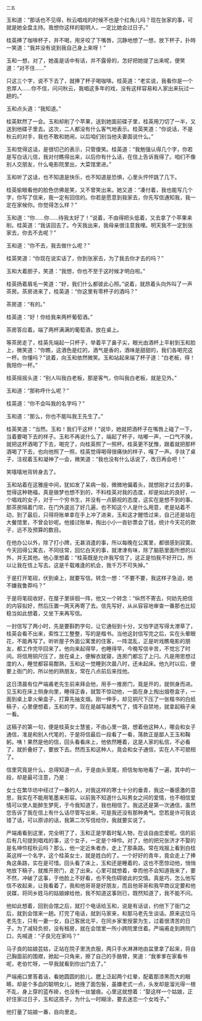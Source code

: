     二五 

   玉和道：“那话也不见得，秋云唱戏的时候不也是个红角儿吗？现在张家的事，可就是她全盘主持。我想你这样的聪明人，一定比她会过日子。”

   桂英捧了咖啡杯子，并不喝，用牙咬了下嘴唇，沉静地想了一想，放下杯子，扑時一笑道：“我并没有说到我自己身上来呀！”

   玉和一想，对了，她虽是话中有话，并不露骨的，怎好把她提了出来呢，便笑道：“对不住……”

   只这三个字，说不下去了，就捧了杯子喝咖啡。桂英道：“老实说，我看你是一个忠厚人……你不信，问问秋云，我唱这多年的戏，没有这样容易和人家出来玩过一趟的。”

   玉和点头道：“我知道。”

   桂英默然了一会。玉和却削了个苹果，送到她面前碟子里，桂英用刀切了一半，又送到他碟子里去。这次，二人都没有什么客气地表示。桂英笑道：“你说话，不是秋云的对手，我也不敢和她闹，以后咱们别当他夫妻面说什么。”

   玉和觉得这话，是很切己的表示，只管傻笑。桂英道：“我勉强认得几个字，你若是写白话儿信，我对付瞧得出来，以后你有什么话，在信上告诉我得了。咱们不像别人交朋友，什么电影院里出，大菜馆里进。”

   玉和听了这话，也不知道是快乐，也不知道是恐惧，心里头怦怦跳了几下。

   桂英偷眼看他的脸色仿佛是笑，又不曾笑出来。她又道：“凑付着，我也能写几个字，你写了信来，我一定有回信的。你若是愿意到我家去，你先写信通知我，我一定在家候你。你觉得怎么样？”

   玉和道：“你……你……待我太好了！”说着，不由得把头低着，又去拿了个苹果来削。桂英道：“我该回去了。今天我出来，我母亲很注意我哩。明天我不一定到张家去，你去不去呢？”

   玉和道：“你不去，我去做什么呢？”

   桂英笑道：“你现在说实话了，你到张家去，为了我去你才去的吗？”

   玉和大着胆子，笑道：“我想，你也不至于这时候才明白啦。”

   桂英扬着眉毛一笑道：“好，我们什么都彼此心照。”说着，就昂着头向外叫了一声茶房。茶房进来了，桂英道：“你这里有零杯子的酒吗？”

   茶房道：“有的。”

   桂英道：“好！你给我来两杯葡萄酒。”

   茶房答应着。端了两杯满满的葡萄酒，放在桌上。

   等茶房走了，桂英先端起一只杯子，举着平了鼻子尖，眼光由酒杯上平射到玉和脸上，微笑道：“你瞧，这酒色是红的，酒气是香的，酒味是甜甜的，我们各喝完这一杯。你懂吗？”说着，向玉和依然微笑。玉和站起来端了杯子道：“白老板，得！我陪你一杯。”

   桂英摇摇头道：“别人叫我白老板，那是客气，你叫我白老板，就是见外。”

   玉和道：“那称呼什么呢？”

   桂英道：“你不会叫我的名字吗？”

   玉和道：“那么，你也不能叫我王先生了。”

   桂英笑道：“当然。玉和！我们干这杯！”说毕，她就把酒杯子在嘴唇上碰了一下，当着要喝下去的样子。玉和不再说什么了，端起了杯子，咕嘟一声，一口气不换，就把这杯酒喝了下去，喝完了，向桂英照了一照杯。桂英更不犹豫，跟着就把那杯酒喝了下去，也向他照了一照，桂英觉得喝得很痛快的样子，嘎了一声。手扶了桌子，注视着玉和凝神了一会，微笑道：“我也没有什么话说了，改日再会吧！”

   笑嘻嘻地背转身去了。

   玉和站着在这雅座中间，犹如发了呆病一般，微微地偏着头，就想刚才过去的事，觉得这种艳福，真是做梦也想不到的，不料桂英对我的态度，却是如此的良好，一个唱戏的女子，对于一个穷书生，并没有一点藐视的态度，这实在是想不到的事。那茶房隔着门帘，在门外逡巡了好几遍，也不知这个人是什么用意，老是站着不动，到了最后，只得将账单拿在手上冲了进来，玉和这才醒悟过来，自己还是站在大餐馆里，不曾会钞呢。他接过账单，掏出小小一沓钞票会了钱，统计今天花的款子，远不及预算的数目。

   在他办公以外，除了打小牌，无甚消遣的事，所以每晚在公寓里，都很感到寂寞。今天回得公寓去，不同往常，回忆白天的事，就津津有味，除了脑筋里面所想的以外，并无其他。他心里想着：“桂英既是允许我写信了，这正是怕我不好开口，所以让我在信上写去。这是千载难逢的机会，我千万不可失掉。”

   于是打开笔砚，伏到桌上，就要写信。转念一想：“不要不要，我这样子急迫，她不嫌我鲁莽吗？”

   于是将笔砚收好，在屋子里徘徊一阵，他又一个转念：“纵然不寄去，何妨先把信的内容拟好，然后压置一两天再寄了去。信先写好，从从容容地审查一番那也比较稳当如此想着，又坐下来再写信。

   一封信写了两小时，先是要斟酌字句，让它通俗到十分，又怕字迹写得太潦草了，桂英会看不出来，索性工工整整，写的是楷书。当他这封信写完之后，实在头晕眼花，不能再写了。听听屋子外面公寓里的住客，一阵混乱，正是听戏瞧电影的朋友，都工作完毕回来了。他向来起得早，也睡得早，今晚写信辛苦，不觉忘了时间。将信用铜尺压了，放在桌上，便解衣就寝，连房门都忘了上闩。凡是用思想过度的人，睡觉都容易酣熟，玉和这一觉睡到次晨八时，还未起床。他九时以后，便要上衙门的，所以他的熟朋友，常在八点前后来找他。

   这日清晨有位严端甫老先生前来拜会他，用手一推房门，竟是开的，就侧身而进。见玉和在床上侧身向里，睡得正香，就暂不惊动他，一面在身上掏出烟卷盒子，一面到桌上拿火柴盒子，打算先抽支烟。刚一伸手，却见铜尺下压了一张楷书的白纸稿子，心里便想着，玉和的字，现在是越写越秀气了，情不自禁地，就拿起稿子来一看。

   这稿子的第一句，便是桂英女士慧鉴，不由心里一跳，想着他这种人，哪会和女子通信，准是和别人代笔的，于是将信最后一段看了一看，落款正是鄙人王玉和鞠躬。咦！果然是他的信，回头看看床上，他依然睡着，这是人家的私信，不必看了，就折叠好了，要放下去。然而玉和这种人，竟会和女子通信，实在人不可貌相了。

   信里究竟是什么，总得知道一点，于是由头至尾，把信匆匆地看了一遍，其中的一段，却是最可注意，乃是：

   女士在繁华坊中经过了一番的人，对我这样的寒士十分的垂青，我这一番感激的意思，我实在不能用笔墨来形容。以前我不知道什么叫男女之间的爱情，也不相信爱情可以使人能醉生梦死，于今我知道了，我也相信了。我这还是第一次通信，虽然您告诉了我在信上有什么话尽管写出来，可是我还没有那种勇气。您若是许可我说错了话，可以原谅的话，我第二次写信给你，我就要实说了。

   严端甫看到这里，完全明了了，玉和正是学着时髦人物，在谈自由恋爱呢。信的前后有几句提到唱戏的事，这个女子，一定是个坤伶。对了，他的把兄张济才不娶的是名坤伶程秋云吗？那么，他一定近朱者赤，走上了那条路。常在戏报上看到白桂英这样一个名字，这个桂英女士，就是姓白的了。一个好好的青年，竟会走上了捧角这条路，实在是可惜。回头看了床上，玉和还是睡着的，这也不愿惊动他，悄悄地放下稿子，就推开房门，走了出来。心里可就想着，幸而他不会知道我来了，要不然，冲破了这事，于他脸上不好看，也不免伤碍彼此的交情。真是巧，怎么他写信不收起来，让我看着了，我和他哥哥是好朋友，而且他哥哥和我早商议定要和他说媒，将同乡姓马的姑娘嫁给他，我不知道这事则已，既然知道了，我不能不问。

   他如此想着，回到会馆之后，就打个电话给玉和，说是有话谈，约他下了衙门之后，就到会馆来一趟。打完了电话，就到马家来，和那马老先生谈话。原来这位马老先生，只有一妻一女，自己客居北平，在同乡家里授蒙为生，过着很清苦的日子。为了减轻负担，没有租房，就在会馆里一所小跨院里住着。严端甫走到跨院门口，先喊道：“子良兄在家吗？”

   马子良的姑娘芸姑，正站在院子里洗衣服，两只手水淋淋地由盆里拿了起来，将自己胸面前的围襟，掀起一只角来，擦了自己的手胳臂，笑道：“我爹爹在家看书呢，老伯忙呀，一早我就看到你出门去了。”

   严端甫口里答着话，看她圆圆的脸儿，腮上泛起两个红晕，配着那漆黑而大的眼睛，却是个多血的聪明女儿，她挽了面包髻，虽嫌老式一点，头发却是溜光得一根不乱，身上穿的蓝布褂，也没有一丝皱痕。心里这就想着：“娶这样一个姑娘，正好住家过日子，玉和这孩子，为什么一时糊涂，要去迷恋一个女戏子。”

   他打量了姑娘一番，自向里走。

